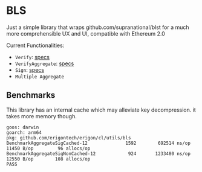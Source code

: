 # BLS

Just a simple library that wraps github.com/supranational/blst for a much more comprehensible UX and UI, compatible with Ethereum 2.0

Current Functionalities:

* `Verify`: [specs](https://github.com/ethereum/consensus-specs/blob/dev/specs/phase0/beacon-chain.md#bls-signatures)
* `VerifyAggregate`: [specs](https://github.com/ethereum/consensus-specs/blob/dev/specs/phase0/beacon-chain.md#bls-signatures)
* `Sign`: [specs](https://github.com/ethereum/consensus-specs/blob/dev/specs/phase0/beacon-chain.md#bls-signatures)
* `Multiple Aggregate`

## Benchmarks

This library has an internal cache which may alleviate key decompression. it takes more memory though.

```
goos: darwin
goarch: arm64
pkg: github.com/erigontech/erigon/cl/utils/bls
BenchmarkAggregateSigCached-12       	    1592	    692514 ns/op	   11450 B/op	      96 allocs/op
BenchmarkAggregateSigNonCached-12    	     924	   1233480 ns/op	   12550 B/op	     108 allocs/op
PASS
```
